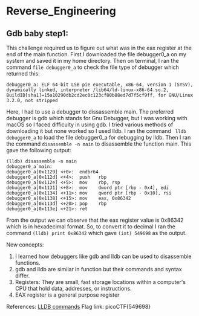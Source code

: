 # Reverse_Engineering
## Gdb baby step1:

This challenge required us to figure out what was in the eax register at the end of the main function.
First I downloaded the file debugger0_a on my system and saved it in my home directory. Then on terminal, I ran the command `file debugger0_a` to check the file type of debugger which returned this: 
```
debugger0_a: ELF 64-bit LSB pie executable, x86-64, version 1 (SYSV), dynamically linked, interpreter /lib64/ld-linux-x86-64.so.2, BuildID[sha1]=15a10290db2cd2ec0c123cf80b88ed7d7f5cf9ff, for GNU/Linux 3.2.0, not stripped
```
Here, I had to use a debugger to dissassemble main. The preferred debugger is gdb which stands for Gnu Debugger, but I was working with macOS so I faced difficulty in using gdb. I tried various methods of downloading it but none worked so I used lldb. I ran the command ` lldb debugger0_a` to load the file debugger0_a for debugging by lldb. Then I ran the command `disassemble -n main` to disassemble the function main. This gave the following output:
```
(lldb) disassemble -n main
debugger0_a`main:
debugger0_a[0x1129] <+0>:  endbr64 
debugger0_a[0x112d] <+4>:  push   rbp
debugger0_a[0x112e] <+5>:  mov    rbp, rsp
debugger0_a[0x1131] <+8>:  mov    dword ptr [rbp - 0x4], edi
debugger0_a[0x1134] <+11>: mov    qword ptr [rbp - 0x10], rsi
debugger0_a[0x1138] <+15>: mov    eax, 0x86342
debugger0_a[0x113d] <+20>: pop    rbp
debugger0_a[0x113e] <+21>: ret    
```
From the output we can observe that the eax register value is 0x86342 which is in hexadecimal format. So, to convert it to decimal  I	ran the command `(lldb) print 0x86342` which gave `(int) 549698` as the output.

New concepts:
1. I learned how debuggers like gdb and lldb can be used to disassemble functions.
2. gdb and lldb are similar in function but their commands and syntax differ.
3. Registers: They are small, fast storage locations within a computer's CPU that hold data, addresses, or instructions.
4. EAX register is a general purpose register

References: [LLDB commands](https://www.kodeco.com/books/advanced-apple-debugging-reverse-engineering/v3.0/chapters/A-appendix-a-lldb-cheatsheet)
Flag link: picoCTF{549698}

